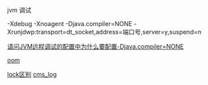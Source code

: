 
jvm 调试

-Xdebug -Xnoagent -Djava.compiler=NONE -Xrunjdwp:transport=dt_socket,address=端口号,server=y,suspend=n

[请问JVM远程调试的配置中为什么要配置-Djava.compiler=NONE](http://www.iteye.com/problems/89141)

[oom](jvm/oom.md)

[lock区别](jvm/lock.md)
[cms_log](jvm/cms_log.md)